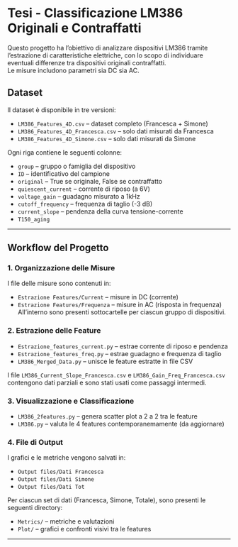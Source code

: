 # Tesi - Classificazione LM386 Originali e Contraffatti

Questo progetto ha l’obiettivo di analizzare dispositivi LM386 tramite l’estrazione di caratteristiche elettriche, con lo scopo di individuare eventuali differenze tra dispositivi originali contraffatti.  
Le misure includono parametri sia DC sia AC.

## Dataset

Il dataset è disponibile in tre versioni:
- `LM386_Features_4D.csv` – dataset completo (Francesca + Simone)
- `LM386_Features_4D_Francesca.csv` – solo dati misurati da Francesca
- `LM386_Features_4D_Simone.csv` – solo dati misurati da Simone

Ogni riga contiene le seguenti colonne:
- `group` – gruppo o famiglia del dispositivo
- `ID` – identificativo del campione
- `original` – True se originale, False se contraffatto
- `quiescent_current` – corrente di riposo (a 6V)
- `voltage_gain` – guadagno misurato a 1kHz
- `cutoff_frequency` – frequenza di taglio (-3 dB)
- `current_slope` – pendenza della curva tensione-corrente
- `T150_aging` 

---

## Workflow del Progetto

### 1. Organizzazione delle Misure
I file delle misure sono contenuti in:
- `Estrazione Features/Current` – misure in DC (corrente)
- `Estrazione Features/Frequenza` – misure in AC (risposta in frequenza)  
All’interno sono presenti sottocartelle per ciascun gruppo di dispositivi.

### 2. Estrazione delle Feature
- `Estrazione_features_current.py` – estrae corrente di riposo e pendenza
- `Estrazione_features_freq.py` – estrae guadagno e frequenza di taglio
- `LM386_Merged_Data.py` – unisce le feature estratte in file CSV

I file `LM386_Current_Slope_Francesca.csv` e `LM386_Gain_Freq_Francesca.csv` contengono dati parziali e sono stati usati come passaggi intermedi.

### 3. Visualizzazione e Classificazione
- `LM386_2features.py` – genera scatter plot a 2 a 2 tra le feature
- `LM386.py` – valuta le 4 features contemporanemamente (da aggiornare)

### 4. File di Output
I grafici e le metriche vengono salvati in:
  - `Output files/Dati Francesca`
  - `Output files/Dati Simone`
  - `Output files/Dati Tot`

Per ciascun set di dati (Francesca, Simone, Totale), sono presenti le seguenti directory:
- `Metrics/` – metriche e valutazioni
- `Plot/` – grafici e confronti visivi tra le features

---


